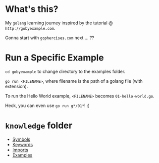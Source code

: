 # What's this?

My `golang` learning journey inspired by the tutorial @ `http://gobyexample.com`.

Gonna start with `gophercises.com` next ... ??


# Run a Specific Example

`cd gobyexample` to change directory to the examples folder.

`go run <FILENAME>`, where filename is the path of a golang file (with extension).

To run the Hello World example, `<FILENAME>` becomes `01-hello-world.go`.

Heck, you can even use `go run g*/01*`! :)


# `knowledge` folder

- [Symbols](knowledge/symbols.md)
- [Keywords](knowledge/keywords.md)
- [Imports](knowledge/imports.md)
- [Examples](knowledge/examples.md)


